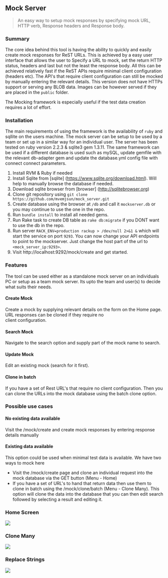 ## Mock Server
> An easy way to setup mock responses by specifying mock URL, HTTP verb, Response headers and Response body.

### Summary

The core idea behind this tool is having the ability to quickly and easily create mock responses for ReST URLs. This is 
achieved by a easy user interface that allows the user to Specify a URL to mock, set the return HTTP status, headers and last 
but not the least the response body. All this can be achieved relatively fast if the ReST APIs require minimal client 
configuration (headers etc). The API's that require client configuration can still be mocked by manually entering the relevant details.
This version does not have HTTPs support or serving any BLOB data. Images can be however served if they are placed in the `public` folder.

The Mocking framework is especially useful if the test data creation requires a lot of effort.

### Installation

The main requirements of using the framework is the availability of `ruby` and sqllite on the users machine. The mock server 
can be setup to be used by a team or set up in a similar way for an individual user. The server has been tested on ruby version 
2.2.3 & sqlite3 gem 1.3.11. The same framework can be used if a different database is used such as mySQL, update gemfile with the 
relevant db-adapter gem and update the database.yml config file with connect connect parameters.

1. Install RVM & Ruby if needed
2. Install Sqlite  from [sqlite] (https://www.sqlite.org/download.html). Will help to manually browse the database if needed.
3. Download sqlite browser from [browser] (http://sqlitebrowser.org)
3. Clone git repository using `git clone https://github.com/mvemjsun/mock_server.git`
4. Create database using the browser at `/db` and call it `mockserver.db` or you may continue to use the one in the repo.
4. Run `bundle install` to install all needed gems.
5. Run Rake task to create DB table as `rake db:migrate` if you DONT want to use the db in the repo.
6. Run server `RACK_ENV=production rackup > /dev/null 2>&1 &` which will start the service on port `9293`. You can now change your API endpoints to point to the mockserver. Just change the host part of the url to `<mock_server_ip:9293>`.
7. Visit http://localhost:9292/mock/create and get started.

### Features

The tool can be used either as a standalone mock server on an individuals PC or setup as a team mock server. Its upto the team and user(s) to
decide what suits their needs.

#### Create Mock

Create a mock by supplying relevant details on the form on the Home page. URL responses can be cloned if they require no \
client configuration.

#### Search Mock
Navigate to the search option and supply part of the mock name to search.

#### Update Mock
Edit an existing mock (search for it first).

#### Clone in batch
If you have a set of Rest URL's that require no client configuration. Then you can clone the URLs into the mock database using the 
batch clone option.

### Possible use cases

#### No existing data available
   Visit the /mock/create and create mock responses by entering response details manually
   
#### Existing data available
   This option could be used when minimal test data is available. We have two ways to mock here
   * Visit the /mock/create page and clone an individual request into the mock database via the GET button (Menu - Home)
   * If you have a set of URL's to hand that return data then use them to clone in batch using the /mock/clone/batch (Menu - Clone Many). This
     option will clone the data into the database that you can then edit search followed by selecting a result and editing it.
### Home Screen
![](https://github.com/mvemjsun/mock_server/blob/master/public/img/home_screen.png?raw=true)

### Clone Many
![](https://github.com/mvemjsun/mock_server/blob/master/public/img/batch_clone.png?raw=true)

### Replace Strings
![](https://github.com/mvemjsun/mock_server/blob/master/public/img/replace_screen.png?raw=true)
